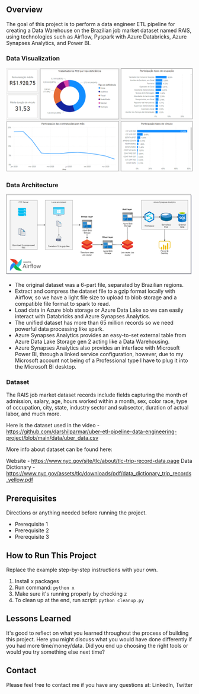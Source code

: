 ## Overview

The goal of this project is to perform a data engineer ETL pipeline for creating a Data Warehouse on the Brazilian job market dataset named RAIS, using technologies such as Airflow, Pyspark with Azure Databricks, Azure Synapses Analytics, and Power BI. 
### Data Visualization

![Example dashboard image](Rais_dashboard.png)

### Data Architecture

![Example architecture image](rais-data-architecture.drawio.png)

- The original dataset was a 6-part file, separated by Brazilian regions.
- Extract and compress the dataset file to a gzip format locally with Airflow, so we have a light file size to upload to blob storage and a compatible file format to spark to read.
- Load data in Azure blob storage or Azure Data Lake so we can easily interact with Databricks and Azure Synapses Analytics.
- The unified dataset has more than 65 million records so we need powerful data processing like spark.
- Azure Synapses Analytics provides an easy-to-set external table from Azure Data Lake Storage gen 2 acting like a Data Warehousing.
- Azure Synapses Analytics also provides an interface with Microsoft Power BI, through a linked service configuration, however, due to my Microsoft account not being of a Professional type I have to plug it into the Microsoft BI desktop. 

### Dataset
The RAIS job market dataset records include fields capturing the month of admission, salary, age, hours worked within a month, sex, color race, type of occupation, city, state, industry sector and subsector, duration of actual labor, and much more.

Here is the dataset used in the video - https://github.com/darshilparmar/uber-etl-pipeline-data-engineering-project/blob/main/data/uber_data.csv

More info about dataset can be found here:

Website - https://www.nyc.gov/site/tlc/about/tlc-trip-record-data.page
Data Dictionary - https://www.nyc.gov/assets/tlc/downloads/pdf/data_dictionary_trip_records_yellow.pdf


## Prerequisites

Directions or anything needed before running the project.

- Prerequisite 1
- Prerequisite 2
- Prerequisite 3

## How to Run This Project

Replace the example step-by-step instructions with your own.

1. Install x packages
2. Run command: `python x`
3. Make sure it's running properly by checking z
4. To clean up at the end, run script: `python cleanup.py`

## Lessons Learned

It's good to reflect on what you learned throughout the process of building this project. Here you might discuss what you would have done differently if you had more time/money/data. Did you end up choosing the right tools or would you try something else next time?

## Contact

Please feel free to contact me if you have any questions at: LinkedIn, Twitter
